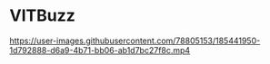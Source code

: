 # VITBuzz


https://user-images.githubusercontent.com/78805153/185441950-1d792888-d6a9-4b71-bb06-ab1d7bc27f8c.mp4

